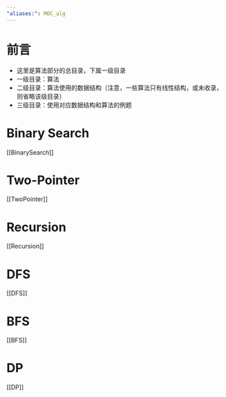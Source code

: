 ```yaml
---
"aliases:": MOC_alg
---
```

# 前言
- 这里是算法部分的总目录，下属一级目录
- 一级目录：算法
- 二级目录：算法使用的数据结构（注意，一些算法只有线性结构，或未收录，则省略该级目录）
- 三级目录：使用对应数据结构和算法的例题

# Binary Search
[[BinarySearch]]
# Two-Pointer
[[TwoPointer]]
# Recursion
[[Recursion]]
# DFS
[[DFS]]
# BFS
[[BFS]]
# DP
[[DP]]
